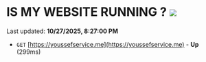 # IS MY WEBSITE RUNNING ? [![](https://img.shields.io/static/v1?label=Sponsor&message=%E2%9D%A4&logo=GitHub&color=%23fe8e86)](https://github.com/sponsors/Youssef-Lehmam)

Last updated: **10/27/2025, 8:27:00 PM**

- `GET` [https://youssefservice.me](https://youssefservice.me) - **Up** (299ms)
